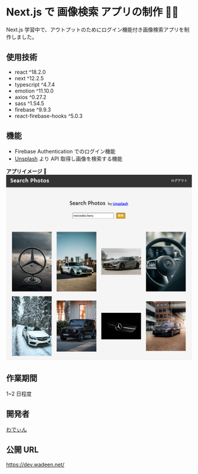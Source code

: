 # Next.js で 画像検索 アプリの制作 🧑‍💻

Next.js 学習中で、アウトプットのためにログイン機能付き画像検索アプリを制作しました。

## 使用技術

- react ^18.2.0
- next ^12.2.5
- typescript ^4.7.4
- emotion ^11.10.0
- axios ^0.27.2
- sass ^1.54.5
- firebase ^9.9.3
- react-firebase-hooks ^5.0.3

## 機能

- Firebase Authentication でのログイン機能
- [Unsplash](https://unsplash.com/) より API 取得し画像を検索する機能

**アプリイメージ 🙌**
![アプリイメージ](ImageSearch.png)

## 作業期間

1~2 日程度

## 開発者

[わでぃん](https://github.com/wadeen)

## 公開 URL

https://dev.wadeen.net/
